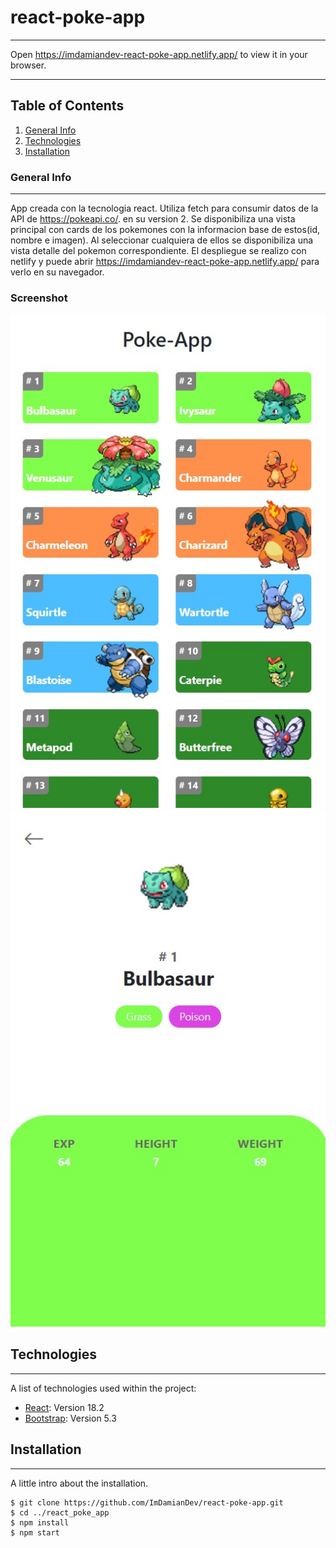 # react-poke-app
***
Open https://imdamiandev-react-poke-app.netlify.app/ to view it in your browser.
***
## Table of Contents
1. [General Info](#general-info)
2. [Technologies](#technologies)
3. [Installation](#installation)
### General Info
***
App creada con la tecnologia react.
Utiliza fetch para consumir datos de la API de https://pokeapi.co/. en su version 2.
Se disponibiliza una vista principal con cards de los pokemones con la informacion base de estos(id, nombre e imagen).
Al seleccionar cualquiera de ellos se disponibiliza una vista detalle del pokemon correspondiente.
El despliegue se realizo con netlify y puede abrir https://imdamiandev-react-poke-app.netlify.app/ para verlo en su navegador.
### Screenshot
![Home Screen](./public/img/Screenshot_Home.jpg)
![Detail Screen](./public/img/Screenshot_Pokemon_Detail.jpg)
## Technologies
***
A list of technologies used within the project:
* [React](https://es.reactjs.org/): Version 18.2
* [Bootstrap](https://getbootstrap.com/): Version 5.3
## Installation
***
A little intro about the installation. 
```
$ git clone https://github.com/ImDamianDev/react-poke-app.git
$ cd ../react_poke_app
$ npm install
$ npm start
```
